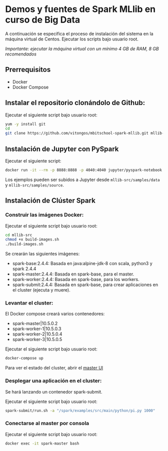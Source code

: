 # Demos y fuentes de Spark MLlib en curso de Big Data

A continuación se especifica el proceso de instalación del sistema en la máquina virtual de Centos.
Ejecutar los scripts bajo usuario root.

*Importante: ejecutar la máquina virtual con un mínimo 4 GB de RAM, 8 GB recomendados*

## Prerrequisitos

* Docker
* Docker Compose

## Instalar el repositorio clonándolo de Github:

Ejecutar el siguiente script bajo usuario root:
```sh
yum -y install git
cd
git clone https://github.com/vitongos/mbitschool-spark-mllib.git mllib-src
```

## Instalación de Jupyter con PySpark

Ejecutar el siguiente script:
```sh
docker run -it --rm -p 8888:8888 -p 4040:4040 jupyter/pyspark-notebook
```

Los ejemplos pueden ser subidos a Jupyter desde `mllib-src/samples/data` y `mllib-src/samples/source`.

## Instalación de Clúster Spark

### Construir las imágenes Docker:
Ejecutar el siguiente script bajo usuario root:
```sh
cd mllib-src
chmod +x build-images.sh
./build-images.sh
```
Se crearán las siguientes imágenes:

* spark-base:2.4.4: Basada en java:alpine-jdk-8 con scala, python3 y spark 2.4.4
* spark-master:2.4.4: Basada en spark-base, para el master.
* spark-worker:2.4.4: Basada en spark-base, para los workers.
* spark-submit:2.4.4: Basada en spark-base, para crear aplicaciones en el cluster (ejecuta y muere).

### Levantar el cluster:

El Docker compose creará varios contenedores:

* spark-master|10.5.0.2
* spark-worker-1|10.5.0.3
* spark-worker-2|10.5.0.4
* spark-worker-3|10.5.0.5

Ejecutar el siguiente script bajo usuario root:
```sh
docker-compose up
```

Para ver el estado del cluster, abrir el [master UI](http://localhost:5080) 

### Desplegar una aplicación en el cluster:

Se hará lanzando un contenedor spark-submit.

Ejecutar el siguiente script bajo usuario root:
```sh
spark-submit/run.sh -a "/spark/examples/src/main/python/pi.py 1000"
```

### Conectarse al master por consola

Ejecutar el siguiente script bajo usuario root:
```sh
docker exec -it spark-master bash
```
